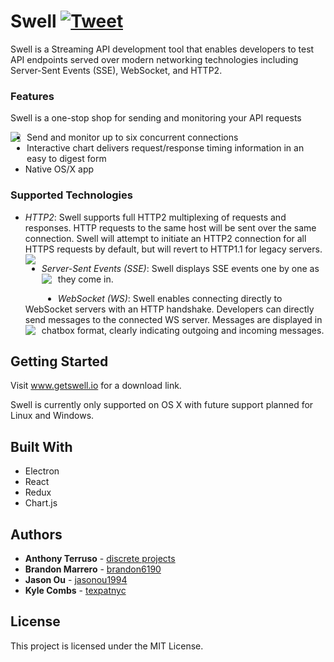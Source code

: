 # Swell [![Tweet](https://img.shields.io/twitter/url/http/shields.io.svg?style=social)](https://twitter.com/intent/tweet?text=Swell%20for%20your%20streaming%20api%20testing%20needs&url=https://www.getswell.io&hashtags=SSE,WebSocket,HTTP,API,developers)


Swell is a Streaming API development tool that enables developers to test API endpoints served over modern networking technologies including Server-Sent Events (SSE), WebSocket, and HTTP2.

### Features
Swell is a one-stop shop for sending and monitoring your API requests

<img src="https://i.imgur.com/tcfbCPf.jpg"
     style="float: left; margin-right: 10px;margin-bottom : 20px" />

* Send and monitor up to six concurrent connections
* Interactive chart delivers request/response timing information in an easy to digest form
* Native OS/X app

### Supported Technologies
* *HTTP2*: Swell supports full HTTP2 multiplexing of requests and responses. HTTP requests to the same host will be sent over the same connection. Swell will attempt to initiate an HTTP2 connection for all HTTPS requests by default, but will revert to HTTP1.1 for legacy servers.
<img src="https://i.imgur.com/jxY2Y2y.png"
     style="float: left; margin-right: 10px; margin-bottom : 20px" />

* *Server-Sent Events (SSE)*: Swell displays SSE events one by one as they come in.
<img src="https://i.imgur.com/SrzGDxM.png"
     style="float: left; margin-right: 10px; margin-bottom : 20px" />


* *WebSocket (WS)*: Swell enables connecting directly to WebSocket servers with an HTTP handshake. Developers can directly send messages to the connected WS server. Messages are displayed in chatbox format, clearly indicating outgoing and incoming messages.
<img src="https://i.imgur.com/cyVs9MZ.png"
     style="float: left; margin-right: 10px;margin-bottom : 20px" />
     

## Getting Started

Visit www.getswell.io for a download link. 

Swell is currently only supported on OS X with future support planned for Linux and Windows.


## Built With
* Electron
* React
* Redux
* Chart.js


## Authors

* **Anthony Terruso** - [discrete projects](https://github.com/discrete-projects)
* **Brandon Marrero** - [brandon6190](https://github.com/brandon6190)
* **Jason Ou** - [jasonou1994](https://github.com/jasonou1994)
* **Kyle Combs** - [texpatnyc](https://github.com/texpatnyc)

## License

This project is licensed under the MIT License.


